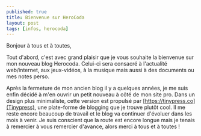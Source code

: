 ```yaml
---
published: true
title: Bienvenue sur HeroCoda
layout: post
tags: [infos, herocoda]
---
```

Bonjour à tous et à toutes,

Tout d'abord, c'est avec grand plaisir que je vous souhaite la bienvenue sur mon nouveau blog Herocoda. Celui-ci sera consacré à l'actualité web/internet, aux jeux-vidéos, à la musique mais aussi à des documents ou mes notes perso.

Après la fermeture de mon ancien blog il y a quelques années, je me suis enfin décidé à m'en ouvrir un petit nouveau à côté de mon site pro. Dans un design plus minimaliste, cette version est propulsé par [https://tinypress.co](Tinypress), une plate-forme de blogging que je trouve plutôt cool. Il me reste encore beaucoup de travail et le blog va continuer d'évoluer dans les mois à venir. Je suis conscient que la route est encore longue mais je tenais à remercier à vous remercier d'avance, alors merci à tous et à toutes !